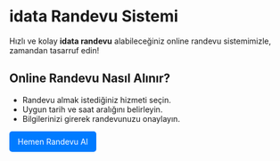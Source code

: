 <h1>idata Randevu Sistemi</h1>

<p>Hızlı ve kolay <strong>idata randevu</strong> alabileceğiniz online randevu sistemimizle, zamandan tasarruf edin!</p>

<h2>Online Randevu Nasıl Alınır?</h2>
<ul>
    <li>Randevu almak istediğiniz hizmeti seçin.</li>
    <li>Uygun tarih ve saat aralığını belirleyin.</li>
    <li>Bilgilerinizi girerek randevunuzu onaylayın.</li>
</ul>

<a href="[https://www.siteniz.com/idata-randevu-al](https://vfs-global.com.tr/?p=310)" style="display:inline-block; padding:10px 15px; color:white; background-color:#007BFF; text-decoration:none; border-radius:5px;">Hemen Randevu Al</a>
